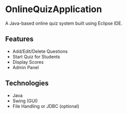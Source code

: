 # OnlineQuizApplication

A Java-based online quiz system built using Eclipse IDE.

## Features
- Add/Edit/Delete Questions
- Start Quiz for Students
- Display Scores
- Admin Panel

## Technologies
- Java
- Swing (GUI)
- File Handling or JDBC (optional)
